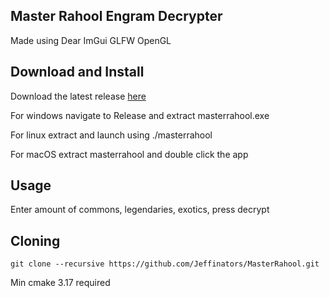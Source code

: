 ## Master Rahool Engram Decrypter 
Made using Dear ImGui GLFW OpenGL 

## Download and Install
Download the latest release [here](https://github.com/Jeffinators/MasterRahool/releases)

For windows navigate to Release and extract masterrahool.exe 

For linux extract and launch using ./masterrahool

For macOS extract masterrahool and double click the app

## Usage 
Enter amount of commons, legendaries, exotics, press decrypt

## Cloning
`git clone --recursive https://github.com/Jeffinators/MasterRahool.git`

Min cmake 3.17 required
